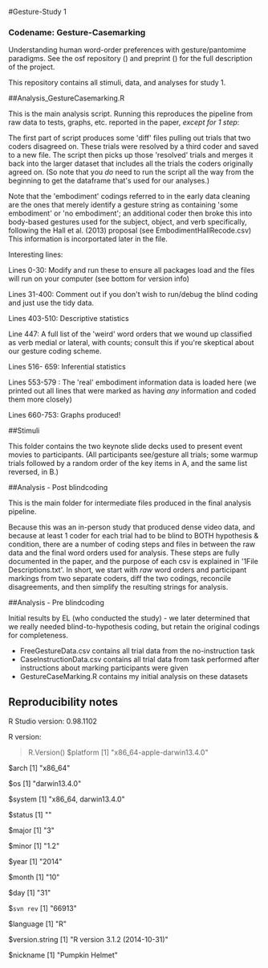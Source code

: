 #Gesture-Study 1
### Codename: Gesture-Casemarking

Understanding human word-order preferences with gesture/pantomime paradigms. See the osf repository () and preprint () for the full description of the project. 

This repository contains all stimuli, data, and analyses for study 1. 

##Analysis_GestureCasemarking.R

This is the main analysis script. Running this reproduces the pipeline from raw data to tests, graphs, etc. reported in the paper, *except for 1 step*: 

The first part of script produces some 'diff' files pulling out trials that two coders disagreed on. These trials were resolved by a third coder and saved to a new file. The script then picks up those 'resolved' trials and merges it back into the larger dataset that includes all the trials the coders originally agreed on. (So note that you *do* need to run the script all the way from the beginning to get the dataframe that's used for our analyses.) 

Note that the 'embodiment' codings referred to in the early data cleaning are the ones that merely identify a gesture string as containing 'some embodiment' or 'no embodiment'; an additional coder then broke this into body-based gestures used for the subject, object, and verb specifically, following the Hall et al. (2013) proposal (see EmbodimentHallRecode.csv) This information is incorportated later in the file.

Interesting lines: 

Lines 0-30: Modify and run these to ensure all packages load and the files will run on your computer (see bottom for version info)

Lines 31-400: Comment out if you don't wish to run/debug the blind coding and just use the tidy data.

Lines 403-510: Descriptive statistics

Line 447: A full list of the 'weird' word orders that we wound up classified as verb medial or lateral, with counts; consult this if you're skeptical about our gesture coding scheme.

Lines 516- 659: Inferential statistics

Lines 553-579 : The 'real' embodiment information data is loaded here (we printed out all lines that were marked as having *any* information and coded them more closely)

Lines 660-753: Graphs produced!



##Stimuli 

This folder contains the two keynote slide decks used to present event movies to participants. (All participants see/gesture all trials; some warmup trials followed by a random order of the key items in A, and the same list reversed, in B.)

##Analysis - Post blindcoding

This is the main folder for intermediate files produced in the final analysis pipeline.

Because this was an in-person study that produced dense video data, and because at least 1 coder for each trial had to be blind to BOTH hypothesis & condition, there are a number of coding steps and files in between the raw data and the final word orders used for analysis. These steps are fully documented in the paper, and the purpose of each csv is explained in '1File Descriptions.txt'. In short, we start with *raw* word orders and participant markings from two separate coders, diff the two codings, reconcile disagreements, and then simplify the resulting strings for analysis. 


##Analysis - Pre blindcoding

Initial results by EL (who conducted the study) - we later determined that we really needed blind-to-hypothesis coding, but retain the original codings for completeness.  

* FreeGestureData.csv contains all trial data from the no-instruction task
* CaseInstructionData.csv contains all trial data from task performed after instructions about marking participants were given
* GestureCaseMarking.R contains my initial analysis on these datasets


## Reproducibility notes

R Studio version: 0.98.1102

R version:

> R.Version()
$platform
[1] "x86_64-apple-darwin13.4.0"

$arch
[1] "x86_64"

$os
[1] "darwin13.4.0"

$system
[1] "x86_64, darwin13.4.0"

$status
[1] ""

$major
[1] "3"

$minor
[1] "1.2"

$year
[1] "2014"

$month
[1] "10"

$day
[1] "31"

$`svn rev`
[1] "66913"

$language
[1] "R"

$version.string
[1] "R version 3.1.2 (2014-10-31)"

$nickname
[1] "Pumpkin Helmet"
